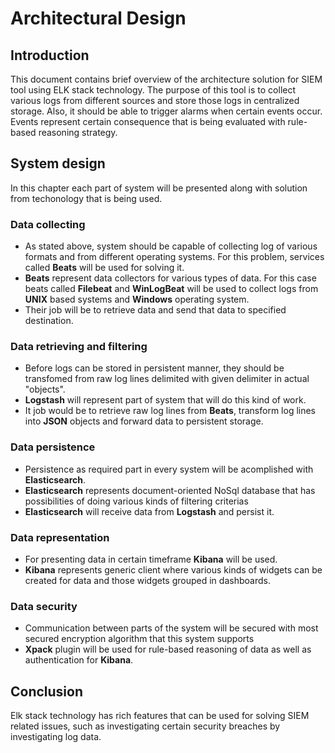 # Architectural Design


## Introduction
This document contains brief overview of the architecture solution for SIEM tool using ELK stack technology. The purpose of this tool is to collect various logs from different sources and store those logs in centralized storage. Also, it should be able to trigger alarms when certain events occur. Events represent certain consequence that is being evaluated with rule-based reasoning strategy.

## System design
In this chapter each part of system will be presented along with solution from techonology that is being used.
### Data collecting
- As stated above, system should be capable of collecting log of various formats and from different operating systems. For this problem, services called __Beats__ will be used for solving it. 
- __Beats__ represent data collectors for various types of data. For this case beats called __Filebeat__ and __WinLogBeat__ will be used to collect logs from __UNIX__ based systems and __Windows__ operating system.
- Their job will be to retrieve data and send that data to specified destination.

### Data retrieving and filtering
- Before logs can be stored in persistent manner, they should be transfomed from raw log lines delimited with given delimiter in actual "objects".
- __Logstash__ will represent part of system that will do this kind of work.
- It job would be to retrieve raw log lines from __Beats__, transform log lines into __JSON__ objects and forward data to persistent storage.

### Data persistence
- Persistence as required part in every system will be acomplished with __Elasticsearch__.
- __Elasticsearch__ represents document-oriented NoSql database that has possibilities of doing various kinds of filtering criterias
- __Elasticsearch__ will receive data from __Logstash__ and persist it.

### Data representation
- For presenting data in certain timeframe __Kibana__ will be used.
- __Kibana__ represents generic client where various kinds of widgets can be created for data and those widgets grouped in dashboards.

### Data security
- Communication between parts of the system will be secured with most secured encryption algorithm that this system supports
- __Xpack__ plugin will be used for rule-based reasoning of data as well as authentication for __Kibana__.

## Conclusion

Elk stack technology has rich features that can be used for solving SIEM related issues, such as investigating certain security breaches by investigating log data.

